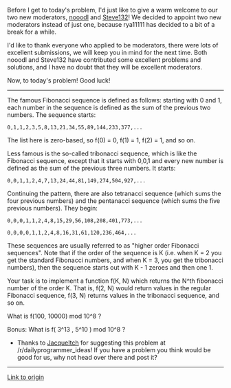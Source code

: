Before I get to today's problem, I'd just like to give a warm welcome to our two new moderators, [nooodl](http://www.reddit.com/user/nooodl) and [Steve132](http://www.reddit.com/user/Steve132)! We decided to appoint two new moderators instead of just one, because rya11111 has decided to a bit of a break for a while.

I'd like to thank everyone who applied to be moderators, there were lots of excellent submissions, we will keep you in mind for the next time. Both nooodl and Steve132 have contributed some excellent problems and solutions, and I have no doubt that they will be excellent moderators. 

Now, to today's problem! Good luck!

***

The famous Fibonacci sequence is defined as follows: starting with 0 and 1, each number in the sequence is defined as the sum of the previous two numbers. The sequence starts:

    0,1,1,2,3,5,8,13,21,34,55,89,144,233,377,...

The list here is zero-based, so f(0) = 0, f(1) = 1, f(2) = 1, and so on.

Less famous is the so-called tribonacci sequence, which is like the Fibonacci sequence, except that it starts with 0,0,1 and every new number is defined as the sum of the previous three numbers. It starts:

    0,0,1,1,2,4,7,13,24,44,81,149,274,504,927,...
    
Continuing the pattern, there are also tetranacci sequence (which sums the four previous numbers) and the pentanacci sequence (which sums the five previous numbers). They begin:

    0,0,0,1,1,2,4,8,15,29,56,108,208,401,773,...

    0,0,0,0,1,1,2,4,8,16,31,61,120,236,464,...
    
These sequences are usually referred to as "higher order Fibonacci sequences". Note that if the order of the sequence is K (i.e. when K = 2 you get the standard Fibonacci numbers, and when K = 3, you get the tribonacci numbers), then the sequence starts out with K - 1 zeroes and then one 1.

Your task is to implement a function f(K, N) which returns the N^th fibonacci number of the order K. That is, f(2, N) would return values in the regular Fibonacci sequence, f(3, N) returns values in the tribonacci sequence, and so on. 

What is f(100, 10000) mod 10^8 ?

Bonus: What is f( 3^13 , 5^10 ) mod 10^8 ?


* Thanks to [JacqueItch](http://www.reddit.com/user/JacqueItch) for suggesting this problem at /r/dailyprogrammer_ideas! If you have a problem you think would be good for us, why not head over there and post it?

---

[Link to origin](https://www.reddit.com/r/dailyprogrammer/vx3db)